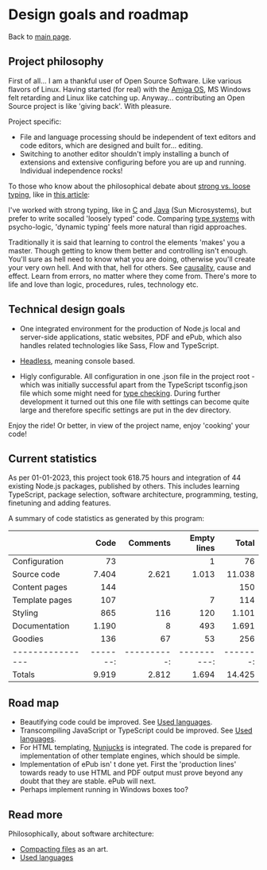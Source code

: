 # Design goals and roadmap

Back to [main  page](../README.md).

## Project philosophy

First of all... I am a thankful user of Open Source Software. Like various flavors of Linux. Having started (for real) with the [Amiga OS](https://en.wikipedia.org/wiki/Amiga), MS Windows felt retarding and Linux like catching up.
Anyway... contributing an Open Source project is like 'giving back'. With pleasure.

Project specific:
+ File and language processing should be independent of text editors and code editors, which are designed and built for... editing.
+ Switching to another editor shouldn't imply installing a bunch of extensions and extensive configuring before you are up and running. Individual independence rocks!

To those who know about the philosophical debate about [strong vs. loose typing](https://en.wikipedia.org/wiki/Strong_and_weak_typing), like in [this article](https://medium.freecodecamp.org/stop-bringing-strong-typing-to-javascript-4da0666cba6e):

I've worked with strong typing, like in [C](https://en.wikipedia.org/wiki/C_(programming_language)) and [Java](https://en.wikipedia.org/wiki/Java_(programming_language)) (Sun Microsystems), but prefer to write socalled 'loosely typed' code.
Comparing [type systems](https://en.wikipedia.org/wiki/Type_system#DYNAMIC) with psycho-logic, 'dynamic typing' feels more natural than rigid approaches.

Traditionally it is said that learning to control the elements 'makes' you a master.
Though getting to know them better and controlling isn't enough.
You'll sure as hell need to know what you are doing, otherwise you'll create your very own hell.
And with that, hell for others.
See [causality](https://en.wikipedia.org/wiki/Causality), cause and effect.
Learn from errors, no matter where they come from.
There's more to life and love than logic, procedures, rules, technology etc.


## Technical design goals

+ One integrated environment for the production of Node.js local and server-side applications, static websites, PDF and ePub, which also handles related technologies like Sass, Flow and TypeScript.

+ [Headless](https://en.wikipedia.org/wiki/Headless_software), meaning console based.

+ Higly configurable. All configuration in one .json file in the project root - which was initially successful apart from the TypeScript tsconfig.json file which some might need for [type checking](https://en.wikipedia.org/wiki/Strong_and_weak_typing#Static_type-checking). During further development it turned out this one file with settings can become quite large and therefore specific settings are put in the dev directory.

Enjoy the ride! Or better, in view of the project name, enjoy 'cooking' your code!


## Current statistics

As per 01-01-2023, this project took 618.75 hours and integration of 44 existing Node.js packages, published by others. This includes learning TypeScript, package selection, software architecture, programming, testing, finetuning and adding features.

A summary of code statistics as generated by this program:

|                  | Code     | Comments    | Empty lines | Total    |
| ---------------- | -------: | ----------: | ----------: | -------: |
| Configuration    |       73 |             |           1 |       76 |
| Source code      |    7.404 |       2.621 |       1.013 |   11.038 |
| Content pages    |      144 |             |             |      150 |
| Template pages   |      107 |             |           7 |      114 |
| Styling          |      865 |         116 |         120 |    1.101 |
| Documentation    |    1.190 |           8 |         493 |    1.691 |
| Goodies          |      136 |          67 |          53 |      256 |
| ---------------- | -------: | ----------: | ----------: | -------: |
| Totals           |    9.919 |       2.812 |       1.694 |   14.425 |

## Road map

+ Beautifying code could be improved. See [Used languages](./languages.md).
+ Transcompiling JavaScript or TypeScript could be improved. See [Used languages](./languages.md).
+ For HTML templating, [Nunjucks](https://www.npmjs.com/package/nunjucks) is integrated. The code is prepared for implementation of other template engines, which should be simple.
+ Implementation of ePub isn' t done yet. First the 'production lines' towards ready to use HTML and PDF output must prove beyond any doubt that they are stable. ePub will next.
+ Perhaps implement running in Windows boxes too?

## Read more

Philosophically, about software architecture:

+ [Compacting files](./philosophical/compacting-files.md) as an art.
+ [Used languages](./languages.md)


[comment]: <> (See https://github.github.com/gfm/)
